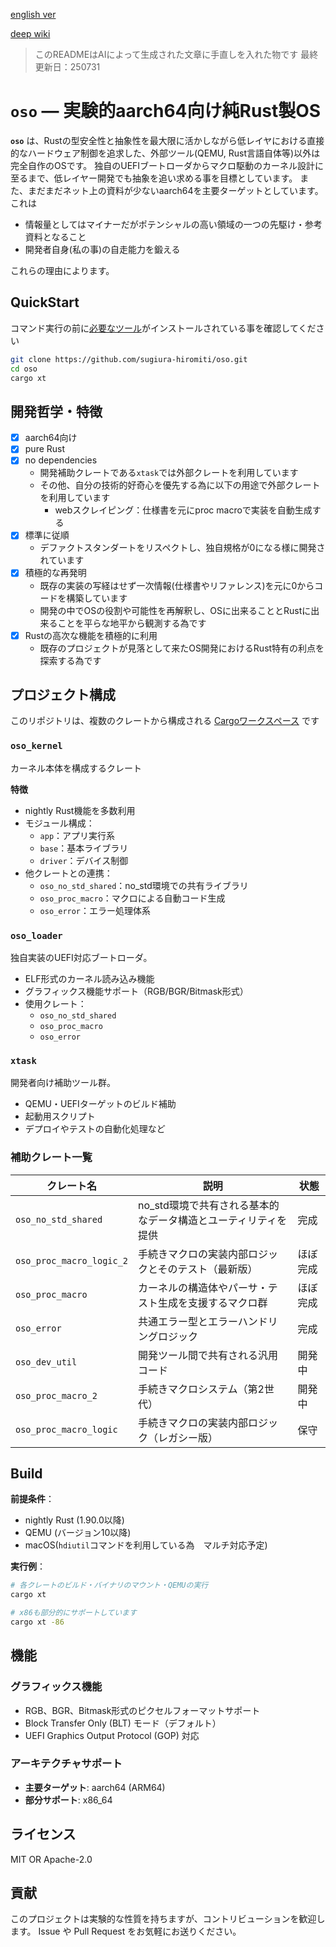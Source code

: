 [english ver](README-en.md)

[deep wiki](https://deepwiki.com/sugiura-hiromiti/oso)

> このREADMEはAIによって生成された文章に手直しを入れた物です
> 最終更新日：250731

# `oso` — 実験的aarch64向け純Rust製OS

**`oso`** は、Rustの型安全性と抽象性を最大限に活かしながら低レイヤにおける直接的なハードウェア制御を追求した、外部ツール(QEMU, Rust言語自体等)以外は完全自作のOSです。
独自のUEFIブートローダからマクロ駆動のカーネル設計に至るまで、低レイヤー開発でも抽象を追い求める事を目標としています。
また、まだまだネット上の資料が少ないaarch64を主要ターゲットとしています。
これは

- 情報量としてはマイナーだがポテンシャルの高い領域の一つの先駆け・参考資料となること
- 開発者自身(私の事)の自走能力を鍛える

これらの理由によります。

## QuickStart

コマンド実行の前に[必要なツール](#build)がインストールされている事を確認してください

```bash
git clone https://github.com/sugiura-hiromiti/oso.git
cd oso
cargo xt
```

## 開発哲学・特徴

- [x] aarch64向け
- [x] pure Rust
- [x] no dependencies
  - 開発補助クレートである`xtask`では外部クレートを利用しています
  - その他、自分の技術的好奇心を優先する為に以下の用途で外部クレートを利用しています
    - webスクレイピング：仕様書を元にproc macroで実装を自動生成する
- [x] 標準に従順
  - デファクトスタンダートをリスペクトし、独自規格が0になる様に開発されています
- [x] 積極的な再発明
  - 既存の実装の写経はせず一次情報(仕様書やリファレンス)を元に0からコードを構築しています
  - 開発の中でOSの役割や可能性を再解釈し、OSに出来ることとRustに出来ることを平らな地平から観測する為です
- [x] Rustの高次な機能を積極的に利用
  - 既存のプロジェクトが見落として来たOS開発におけるRust特有の利点を探索する為です

## プロジェクト構成

このリポジトリは、複数のクレートから構成される [Cargoワークスペース](https://doc.rust-lang.org/book/ch14-03-cargo-workspaces.html) です

### `oso_kernel`

カーネル本体を構成するクレート

**特徴**

- nightly Rust機能を多数利用
- モジュール構成：
  - `app`：アプリ実行系
  - `base`：基本ライブラリ
  - `driver`：デバイス制御
- 他クレートとの連携：
  - `oso_no_std_shared`：no_std環境での共有ライブラリ
  - `oso_proc_macro`：マクロによる自動コード生成
  - `oso_error`：エラー処理体系

### `oso_loader`

独自実装のUEFI対応ブートローダ。

- ELF形式のカーネル読み込み機能
- グラフィックス機能サポート（RGB/BGR/Bitmask形式）
- 使用クレート：
  - `oso_no_std_shared`
  - `oso_proc_macro`
  - `oso_error`

### `xtask`

開発者向け補助ツール群。

- QEMU・UEFIターゲットのビルド補助
- 起動用スクリプト
- デプロイやテストの自動化処理など

### 補助クレート一覧

| クレート名               | 説明                                                           | 状態     |
| ------------------------ | -------------------------------------------------------------- | -------- |
| `oso_no_std_shared`      | no_std環境で共有される基本的なデータ構造とユーティリティを提供 | 完成     |
| `oso_proc_macro_logic_2` | 手続きマクロの実装内部ロジックとそのテスト（最新版）           | ほぼ完成 |
| `oso_proc_macro`         | カーネルの構造体やパーサ・テスト生成を支援するマクロ群         | ほぼ完成 |
| `oso_error`              | 共通エラー型とエラーハンドリングロジック                       | 完成     |
| `oso_dev_util`           | 開発ツール間で共有される汎用コード                             | 開発中   |
| `oso_proc_macro_2`       | 手続きマクロシステム（第2世代）                                | 開発中   |
| `oso_proc_macro_logic`   | 手続きマクロの実装内部ロジック（レガシー版）                   | 保守     |

## Build

**前提条件**：

- nightly Rust (1.90.0以降)
- QEMU (バージョン10以降)
- macOS(`hdiutil`コマンドを利用している為　マルチ対応予定)

**実行例**：

```bash
# 各クレートのビルド・バイナリのマウント・QEMUの実行
cargo xt

# x86も部分的にサポートしています
cargo xt -86
```

## 機能

### グラフィックス機能

- RGB、BGR、Bitmask形式のピクセルフォーマットサポート
- Block Transfer Only (BLT) モード（デフォルト）
- UEFI Graphics Output Protocol (GOP) 対応

### アーキテクチャサポート

- **主要ターゲット**: aarch64 (ARM64)
- **部分サポート**: x86_64

## ライセンス

MIT OR Apache-2.0

## 貢献

このプロジェクトは実験的な性質を持ちますが、コントリビューションを歓迎します。
Issue や Pull Request をお気軽にお送りください。
